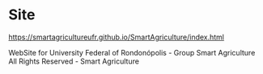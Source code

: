 # Site

https://smartagricultureufr.github.io/SmartAgriculture/index.html

WebSite for University Federal of Rondonópolis - Group Smart Agriculture
All Rights Reserved - Smart Agriculture
